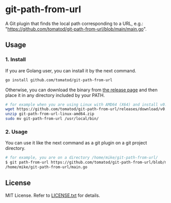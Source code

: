 # git-path-from-url
A Git plugin that finds the local path corresponding to a URL, e.g.:
"https://github.com/tomatod/git-path-from-url/blob/main/main.go".

## Usage
### 1. Install
If you are Golang user, you can install it by the next command.
```sh
go install github.com/tomatod/git-path-from-url
```

Otherwise, you can download the binary from [the release page](https://github.com/tomatod/git-path-from-url/releases) and then place it in any directory included by your PATH.
```sh
# for example when you are using Linux with AMD64 (X64) and install v0.1.0.
wget https://github.com/tomatod/git-path-from-url/releases/download/v0.1.0/git-path-from-url-linux-amd64.zip
unzip git-path-from-url-linux-amd64.zip
sudo mv git-path-from-url /usr/local/bin/
```

### 2. Usage
You can use it like the next command as a git plugin on a git project directory.

```sh
# for example, you are on a directory /home/mike/git-path-from-url/
$ git path-from-url https://github.com/tomatod/git-path-from-url/blob/main/main.go
/home/mike/git-path-from-url/main.go
```

## License
MIT License. Refer to [LICENSE.txt](LICENSE.txt) for details.
